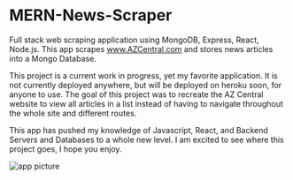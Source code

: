 # MERN-News-Scraper

Full stack web scraping application using MongoDB, Express, React, Node.js. This app scrapes www.AZCentral.com and stores news articles into a Mongo Database.

This project is a current work in progress, yet my favorite application. It is not currently deployed anywhere, but will be deployed on heroku soon, for anyone to use. The goal of this project was to recreate the AZ Central website to view all articles in a list instead of having to navigate throughout the whole site and different routes. 

This app has pushed my knowledge of Javascript, React, and Backend Servers and Databases to a whole new level. I am excited to see where this project goes, I hope you enjoy.

![app picture](../images/Az-cen.png)
